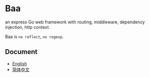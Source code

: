 # Baa

an express Go web framework with routing, middleware, dependency injection, http context. 

Baa is ``no reflect``, ``no regexp``.

## Document

* [English](https://github.com/go-baa/doc/tree/master/en-US)
* [简体中文](https://github.com/go-baa/doc/tree/master/zh-CN)
